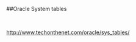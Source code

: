 ##Oracle System tables
						<div id="postViewArea">						<div id="postViewArea">						<div id="post-view220750191268" class="post-view pcol2 _param(1) _postViewArea220750191268">						<div id="post-view220750191268" class="post-view pcol2 _param(1) _postViewArea220750191268">							<p><br /></p><p><a href="http://www.techonthenet.com/oracle/sys_tables/" target="_blank" class="con_link">http://www.techonthenet.com/oracle/sys_tables/</a></p>						</div>						</div>